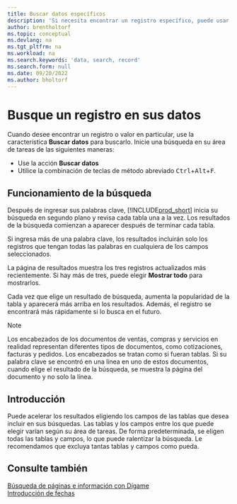 ```yaml
---
title: Buscar datos específicos
description: 'Si necesita encontrar un registro específico, puede usar Buscar.'
author: brentholtorf
ms.topic: conceptual
ms.devlang: na
ms.tgt_pltfrm: na
ms.workload: na
ms.search.keywords: 'data, search, record'
ms.search.form: null
ms.date: 09/20/2022
ms.author: bholtorf
---
```


# <a name="search-for-a-record-in-your-data" />Busque un registro en sus datos

Cuando desee encontrar un registro o valor en particular, use la característica **Buscar datos** para buscarlo. Inicie una búsqueda en su área de tareas de las siguientes maneras:

* Use la acción **Buscar datos**
* Utilice la combinación de teclas de método abreviado <kbd>Ctrl</kbd>+<kbd>Alt</kbd>+<kbd>F</kbd>.

## <a name="how-search-works" />Funcionamiento de la búsqueda

Después de ingresar sus palabras clave, [!INCLUDE[prod_short](includes/prod_short.md)] inicia su búsqueda en segundo plano y revisa cada tabla una a la vez. Los resultados de la búsqueda comienzan a aparecer después de terminar cada tabla. 

Si ingresa más de una palabra clave, los resultados incluirán solo los registros que tengan todas las palabras en cualquiera de los campos seleccionados.

La página de resultados muestra los tres registros actualizados más recientemente. Si hay más de tres, puede elegir **Mostrar todo** para mostrarlos.

Cada vez que elige un resultado de búsqueda, aumenta la popularidad de la tabla y aparecerá más arriba en los resultados. Además, el registro se encontrará más rápidamente si lo busca en el futuro.

> [!NOTE]
> Los encabezados de los documentos de ventas, compras y servicios en realidad representan diferentes tipos de documentos, como cotizaciones, facturas y pedidos. Los encabezados se tratan como si fueran tablas. Si su palabra clave se encontró en una línea en uno de estos documentos, cuando elige el resultado de la búsqueda, se muestra la página del documento y no solo la línea.

## <a name="getting-started" />Introducción

Puede acelerar los resultados eligiendo los campos de las tablas que desea incluir en sus búsquedas. Las tablas y los campos entre los que puede elegir varían según su área de tareas. De forma predeterminada, se eligen todas las tablas y campos, lo que puede ralentizar la búsqueda. Le recomendamos que excluya tantas tablas y campos como pueda.

## <a name="see-also" />Consulte también

[Búsqueda de páginas e información con Dígame](ui-search.md)  
[Introducción de fechas](ui-enter-data.md)  

